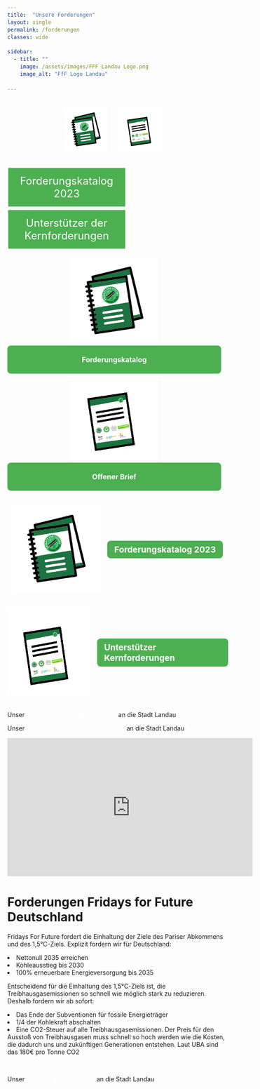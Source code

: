 ```yaml
---
title:  "Unsere Forderungen"
layout: single
permalink: /forderungen
classes: wide

sidebar:
  - title: ""
    image: /assets/images/FFF Landau Logo.png
    image_alt: "FfF Logo Landau"
    
---
```

<div align='center'>
<img src="https://github.com/fridaysforfuture-landau-pfalz/fridaysforfuture-landau-pfalz.github.io/blob/main/assets/images/Webseite%20Bilder/Icon-Katalog-300x300.png?raw=true" style="margin-right: 20px; margin-top: 20px" alt="Icon Forderungskatalog" height="20%" width="20%">
<img src="https://github.com/fridaysforfuture-landau-pfalz/fridaysforfuture-landau-pfalz.github.io/blob/main/assets/images/Webseite%20Bilder/V2%20Icon-Katalog-300x300.png?raw=true" style="margin-right: 20px; margin-top: 20px" alt="Icon Unterstüzter" height="20%" width="20%">
</div> <br>

<style>
.button1 {
  border: none;
  color: white;
  padding: 15px 15px;
  text-align: center;
  text-decoration: none;
  display: inline-block;
  font-size: 24px;
  margin: 4px 2px;
  cursor: pointer;
  width: 47%;
}
.button2 {
  border: none;
  color: white;
  padding: 15px 15px;
  text-align: center;
  text-decoration: none;
  display: inline-block;
  font-size: 24px;
  margin: 4px 2px;
  cursor: pointer;
  width: 47%;
}  
  
.button1 {background-color: #4CAF50;} /* Green */
.button2 {background-color: #4CAF50;} /* Green */
</style>

<a class="button1" href="https://fridaysforfuture-landau.de/assets/pdf/Forderungskatalog%20Stand%2001.01.23%20Klimastreik%20Landau%20und%20Brief.pdf"
       target="" style="color: white" >Forderungskatalog 2023</a>
<a class="button2" href="https://fridaysforfuture-landau.de/assets/pdf/Forderungskatalog%20Stand%2001.01.23%20Klimastreik%20Landau%20und%20Brief.pdf#page=18"
       target="" style="color: white" >Unterstützer der Kernforderungen</a>
       
       
       

<div class="icon-container">
  <div class="icon">
    <a href="https://fridaysforfuture-landau.de/assets/pdf/Forderungskatalog Stand 01.01.23 Klimastreik Landau und Brief.pdf" target="_blank">
      <img src="https://github.com/fridaysforfuture-landau-pfalz/fridaysforfuture-landau-pfalz.github.io/blob/main/assets/images/Webseite%20Bilder/Icon-Katalog-300x300.png?raw=true" alt="Forderungskatalog Icon" width="200" height="200">
    </a>
  </div>
  <div class="button">
    <a href="https://fridaysforfuture-landau.de/assets/pdf/Forderungskatalog Stand 01.01.23 Klimastreik Landau und Brief.pdf" target="_blank" class="button-style">Forderungskatalog</a>
  </div>
</div>
<div class="icon-container">
  <div class="icon">
    <a href="https://fridaysforfuture-landau.de/assets/pdf/Brief_Klimastreik_Landau.pdf" target="_blank">
      <img src="https://github.com/fridaysforfuture-landau-pfalz/fridaysforfuture-landau-pfalz.github.io/blob/main/assets/images/Webseite%20Bilder/V2%20Icon-Katalog-300x300.png?raw=true" alt="Brief Icon" width="200" height="200">
    </a>
  </div>
  <div class="button">
    <a href="https://fridaysforfuture-landau.de/assets/pdf/Brief_Klimastreik_Landau.pdf#page=18" target="_blank" class="button-style">Offener Brief</a>
  </div>
</div>

<style>
  .container {
    display: flex;
    flex-direction: row;
    align-items: center;
    justify-content: center;
    margin: 2rem 0;
  }

  .icon-container {
    text-align: center;
    margin-right: 1rem;
  }

  .button-container {
    display: flex;
    justify-content: center;
    align-items: center;
  }

  .button {
    display: block;
    text-decoration: none;
    color: white;
    background-color: #4CAF50;
    padding: 0.5rem 1rem;
    border-radius: 0.5rem;
    font-size: 1.2rem;
    font-weight: bold;
  }
  
  .button-style {
  background-color: #4CAF50;
  color: white;
  padding: 10px 24px;
  border: none;
  text-align: center;
  text-decoration: none;
  display: inline-block;
  font-size: 16px;
  margin: 4px 2px;
  cursor: pointer;
  border-radius: 8px;
}
  
  a {
  color: #fff; /* Weiß */
  text-decoration: none;
}
</style>






<div class="container">
  <div class="icon-container">
    <img src="https://github.com/fridaysforfuture-landau-pfalz/fridaysforfuture-landau-pfalz.github.io/blob/main/assets/images/Webseite%20Bilder/Icon-Katalog-300x300.png?raw=true" alt="Icon-Katalog" width="200" height="200">
  </div>
  <div class="button-container">
    <a href="/assets/pdf/Forderungskatalog Stand 01.01.23 Klimastreik Landau und Brief.pdf" class="button">Forderungskatalog 2023</a>
  </div>
</div>

<div class="container">
  <div class="icon-container">
    <img src="https://github.com/fridaysforfuture-landau-pfalz/fridaysforfuture-landau-pfalz.github.io/blob/main/assets/images/Webseite%20Bilder/V2%20Icon-Katalog-300x300.png?raw=true" alt="V2-Icon-Katalog" width="200" height="200">
  </div>
  <div class="button-container">
    <a href="/assets/pdf/Forderungskatalog Stand 01.01.23 Klimastreik Landau und Brief.pdf" class="button">Unterstützer Kernforderungen</a>
  </div>
</div>

<style>
  .container {
    display: flex;
    flex-direction: row;
    align-items: center;
    justify-content: center;
    margin: 2rem 0;
  }

  .icon-container {
    text-align: center;
    margin-right: 1rem;
  }

  .button-container {
    display: flex;
    justify-content: center;
    align-items: center;
  }

  .button {
    display: block;
    text-decoration: none;
    color: white;
    background-color: #4CAF50;
    padding: 0.5rem 1rem;
    border-radius: 0.5rem;
    font-size: 1.2rem;
    font-weight: bold;
  }
  
  a {
  color: #fff; /* Weiß */
  text-decoration: none;
}
</style>

Unser <a href="assets/pdf/Forderungskatalog Stand 01.01.23 Klimastreik Landau.pdf" target="_blank"> aktueller Forderungskatalog 23 </a> an die Stadt Landau
<a href="/assets/pdf/ForderungenLandauDez2020.pdf" target="_blank"> </a> <br>

Unser <a href="assets/pdf/Brief Forderungen Bündnis final.pdf" target="_blank"> Unterstüzter der Kernforderungen </a> an die Stadt Landau
<a href="/assets/pdf/ForderungenLandauDez2020.pdf" target="_blank"> </a> <br>

<iframe width="560" height="315" src="https://www.youtube.com/embed/TBWXt9B0d5g" title="YouTube video player" frameborder="0" allow="accelerometer; autoplay; clipboard-write; encrypted-media; gyroscope; picture-in-picture" allowfullscreen></iframe>


<p> </p>
  
<h1> Forderungen Fridays for Future Deutschland </h1>
Fridays For Future fordert die Einhaltung der Ziele des Pariser Abkommens und des 1,5°C-Ziels. Explizit fordern wir für Deutschland: <br> 
<p> </p>
<li> Nettonull 2035 erreichen
<li> Kohleausstieg bis 2030
<li> 100% erneuerbare Energieversorgung bis 2035 <br>

<p> </p>  
  
Entscheidend für die Einhaltung des 1,5°C-Ziels ist, die Treibhausgasemissionen so schnell wie möglich stark zu reduzieren. Deshalb fordern wir ab sofort: <br>
<p> </p>
<li> Das Ende der Subventionen für fossile Energieträger
<li> 1/4 der Kohlekraft abschalten
<li> Eine CO2-Steuer auf alle Treibhausgasemissionen. Der Preis für den Ausstoß von Treibhausgasen muss schnell so hoch werden wie die Kosten, die dadurch uns und zukünftigen Generationen entstehen. Laut UBA sind das 180€ pro Tonne CO2 <br>
  
  <p> </p>

<a href="https://fridaysforfuture.de/forderungen/" target="_blank"> Forderung FfF Deutschland </a> <br>
  
Unser <a href="/assets/pdf/ForderungenLandauDez2020.pdf" target="_blank"> Forderungspapier 2020 </a> an die Stadt Landau
<a href="/assets/pdf/ForderungenLandauDez2020.pdf" target="_blank"> </a> <br>
